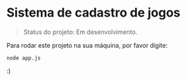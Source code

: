<h1>Sistema de cadastro de jogos</h1>

> Status do projeto: Em desenvolvimento.

Para rodar este projeto na sua máquina, por favor digite:

```
node app.js
```

:)
